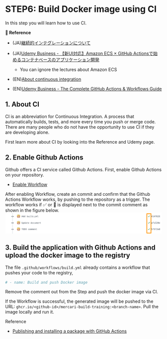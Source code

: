 # STEP6: Build Docker image using CI

In this step you will learn how to use CI.

**:book: Reference**  

* (JA)[継続的インテグレーションについて](https://docs.github.com/ja/actions/automating-builds-and-tests/about-continuous-integration)
* (JA)[Udemy Business - 【新UI対応】Amazon ECS × GitHub Actionsで始めるコンテナベースのアプリケーション開発](https://mercari.udemy.com/course/ecs-githubactions/)
  * You can ignore the lectures about Amazon ECS

* (EN)[About continuous integration](https://docs.github.com/en/actions/automating-builds-and-tests/about-continuous-integration)
* (EN)[Udemy Business - The Complete GitHub Actions & Workflows Guide](https://mercari.udemy.com/course/github-actions/)
## 1. About CI
CI is an abbreviation for Continuous Integration.
A process that automatically builds, tests, and more every time you push or merge code.
There are many people who do not have the opportunity to use CI if they are developing alone.

First learn more about CI by looking into the Reference and Udemy page.

## 2. Enable Github Actions
Github offers a CI service called Github Actions.
First, enable Github Actions on your repository.

- [Enable Workflow](https://docs.github.com/en/actions/managing-workflow-runs/disabling-and-enabling-a-workflow)

After enabling Workflow, create an commit and confirm that the Github Actions Workflow works, by pushing to the repository as a trigger.
The workflow works if :white_check_mark: or :red_circle: is displayed next to the commit comment as shown in the figure below.
![Enable workflow](../data/workflow-enable.png)

## 3. Build the application with Github Actions and upload the docker image to the registry
The file `.github/workflows/build.yml` already contains a workflow that pushes your code to the registry,

```yaml
# - name: Build and push Docker image
```

Remove the comment out from the Step and push the docker image via CI.

If the Workflow is successful, the generated image will be pushed to the URL: `ghcr.io/<github-id>/mercari-build-training:<branch-name>`. 
Pull the image locally and run it.

Reference
- [Publishing and installing a package with GitHub Actions](https://docs.github.com/en/packages/managing-github-packages-using-github-actions-workflows/publishing-and-installing-a-package-with-github-actions#upgrading-a-workflow-that-accesses-a-registry-using-a-personal-access-token)
